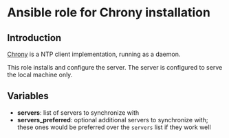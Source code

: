 # Ansible role for Chrony installation

## Introduction

[Chrony](https://chrony.tuxfamily.org/) is a NTP client implementation,
running as a daemon.

This role installs and configure the server. The server is configured to serve the local machine only.

## Variables

- **servers**: list of servers to synchronize with
- **servers_preferred**: optional additional servers to synchronize with; these ones would be preferred over the `servers` list if they work well

